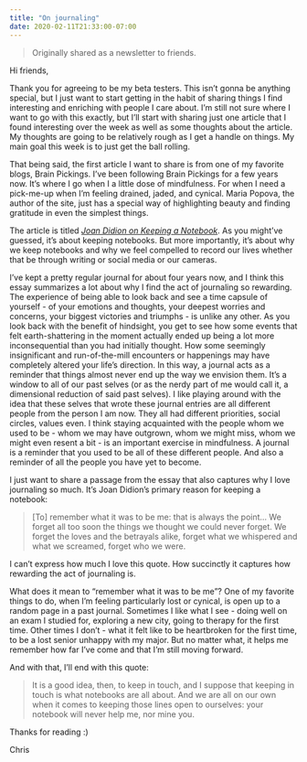 ```yaml
---
title: "On journaling"
date: 2020-02-11T21:33:00-07:00
---
```

> Originally shared as a newsletter to friends.

Hi friends,

Thank you for agreeing to be my beta testers. This isn’t gonna be anything special, but I just want to start getting in the habit of sharing things I find interesting and enriching with people I care about. I’m still not sure where I want to go with this exactly, but I’ll start with sharing just one article that I found interesting over the week as well as some thoughts about the article. My thoughts are going to be relatively rough as I get a handle on things. My main goal this week is to just get the ball rolling.

That being said, the first article I want to share is from one of my favorite blogs, Brain Pickings. I’ve been following Brain Pickings for a few years now. It’s where I go when I a little dose of mindfulness. For when I need a pick-me-up when I’m feeling drained, jaded, and cynical. Maria Popova, the author of the site, just has a special way of highlighting beauty and finding gratitude in even the simplest things.

The article is titled *[Joan Didion on Keeping a Notebook](https://www.brainpickings.org/2012/11/19/joan-didion-on-keeping-a-notebook/)*. As you might’ve guessed, it’s about keeping notebooks. But more importantly, it’s about why we keep notebooks and why we feel compelled to record our lives whether that be through writing or social media or our cameras.

I’ve kept a pretty regular journal for about four years now, and I think this essay summarizes a lot about why I find the act of journaling so rewarding. The experience of being able to look back and see a time capsule of yourself - of your emotions and thoughts, your deepest worries and concerns, your biggest victories and triumphs - is unlike any other. As you look back with the benefit of hindsight, you get to see how some events that felt earth-shattering in the moment actually ended up being a lot more inconsequential than you had initially thought. How some seemingly insignificant and run-of-the-mill encounters or happenings may have completely altered your life’s direction. In this way, a journal acts as a reminder that things almost never end up the way we envision them. It’s a window to all of our past selves (or as the nerdy part of me would call it, a dimensional reduction of said past selves). I like playing around with the idea that these selves that wrote these journal entries are all different people from the person I am now.  They all had different priorities, social circles, values even. I think staying acquainted with the people whom we used to be - whom we may have outgrown, whom we might miss, whom we might even resent a bit - is an important exercise in mindfulness. A journal is a reminder that you used to be all of these different people. And also a reminder of all the people you have yet to become.

I just want to share a passage from the essay that also captures why I love journaling so much. It’s Joan Didion’s primary reason for keeping a notebook:

> [To] remember what it was to be me: that is always the point… We forget all too soon the things we thought we could never forget. We forget the loves and the betrayals alike, forget what we whispered and what we screamed, forget who we were.

I can’t express how much I love this quote. How succinctly it captures how rewarding the act of journaling is.

What does it mean to “remember what it was to be me”? One of my favorite things to do, when I’m feeling particularly lost or cynical, is open up to a random page in a past journal. Sometimes I like what I see - doing well on an exam I studied for, exploring a new city, going to therapy for the first time. Other times I don’t - what it felt like to be heartbroken for the first time, to be a lost senior unhappy with my major. But no matter what, it helps me remember how far I’ve come and that I’m still moving forward.  

And with that, I’ll end with this quote:

> It is a good idea, then, to keep in touch, and I suppose that keeping in touch is what notebooks are all about. And we are all on our own when it comes to keeping those lines open to ourselves: your notebook will never help me, nor mine you.

Thanks for reading :)

Chris
